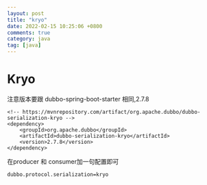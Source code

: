 ```yaml
---
layout: post
title: "kryo"
date: 2022-02-15 10:25:06 +0800
comments: true
category: java
tag: [java]
---
```




#  Kryo



注意版本要跟  dubbo-spring-boot-starter 相同,2.7.8

```
<!-- https://mvnrepository.com/artifact/org.apache.dubbo/dubbo-serialization-kryo -->
<dependency>
    <groupId>org.apache.dubbo</groupId>
    <artifactId>dubbo-serialization-kryo</artifactId>
    <version>2.7.8</version>
</dependency>

```



在producer 和 consumer加一句配置即可

```
dubbo.protocol.serialization=kryo
```

